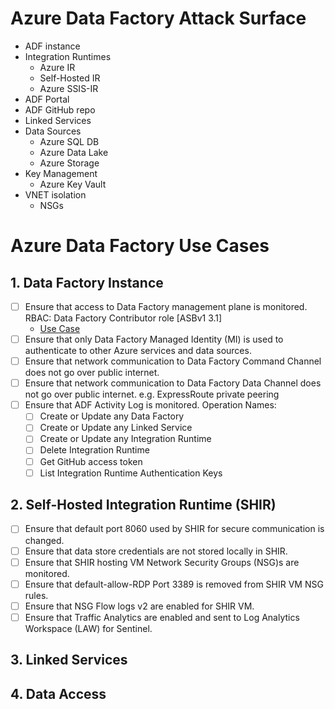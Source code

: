 # Azure Data Factory Attack Surface

* ADF instance
* Integration Runtimes
    * Azure IR
    * Self-Hosted IR
    * Azure SSIS-IR
* ADF Portal
* ADF GitHub repo
* Linked Services
* Data Sources
    * Azure SQL DB
    * Azure Data Lake
    * Azure Storage
* Key Management
    * Azure Key Vault
* VNET isolation
    * NSGs

# Azure Data Factory Use Cases
## 1. Data Factory Instance
* [ ] Ensure that access to Data Factory management plane is monitored.  RBAC: Data Factory Contributor role [ASBv1 3.1]
    * [Use Case](ADF%20Use%20Cases/adf_signins.yaml)
* [ ] Ensure that only Data Factory Managed Identity (MI) is used to authenticate to other Azure services and data sources. 
* [ ] Ensure that network communication to Data Factory Command Channel does not go over public internet. 
* [ ] Ensure that network communication to Data Factory Data Channel does not go over public internet. e.g. ExpressRoute private peering
* [ ] Ensure that ADF Activity Log is monitored. 
Operation Names:
    * [ ] Create or Update any Data Factory
    * [ ] Create or Update any Linked Service
    * [ ] Create or Update any Integration Runtime
    * [ ] Delete Integration Runtime
    * [ ] Get GitHub access token
    * [ ] List Integration Runtime Authentication Keys
    
## 2. Self-Hosted Integration Runtime (SHIR)
* [ ] Ensure that default port 8060 used by SHIR for secure communication is changed.
* [ ] Ensure that data store credentials are not stored locally in SHIR.
* [ ] Ensure that SHIR hosting VM Network Security Groups (NSG)s are monitored.
* [ ] Ensure that default-allow-RDP Port 3389 is removed from SHIR VM NSG rules.
* [ ] Ensure that NSG Flow logs v2 are enabled for SHIR VM.
* [ ] Ensure that Traffic Analytics are enabled and sent to Log Analytics Workspace (LAW) for Sentinel.

## 3. Linked Services
## 4. Data Access
